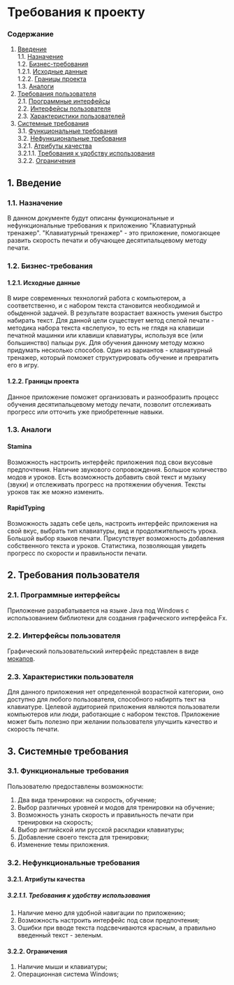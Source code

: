 # Требования к проекту

### Содержание
1. [Введение](#1) <br>
1.1. [Назначение](#1.1) <br>
1.2. [Бизнес-требования](#1.2) <br>
1.2.1. [Исходные данные](#1.2.1) <br>
1.2.2. [Границы проекта](#1.2.2) <br>
1.3. [Аналоги](#1.3) <br>
2. [Требования пользователя](#2) <br>
2.1. [Программные интерфейсы](#2.1) <br>
2.2. [Интерфейсы пользователя](#2.2) <br>
2.3. [Характеристики пользователей](#2.3)<br>
3. [Системные требования](#3)<br>
3.1. [Функциональные требования](#3.1)<br> 
3.2. [Нефункциональные требования](#3.2)<br>
3.2.1. [Атрибуты качества](#3.2.1)<br>
3.2.1.1. [Требования к удобству использования](#3.2.1.1)<br>
3.2.2. [Ограничения](#3.2.2)<br>

## 1. Введение <a name="1"></a>

### 1.1. Назначение <a name="1.1"></a>

В данном документе будут описаны функциональные и нефункциональные требования к приложению "Клавиатурный тренажер". "Клавиатурный тренажер" - это приложение, помогающее развить скорость печати и обучающее десятипальцевому методу печати.

### 1.2. Бизнес-требования <a name="1.2"></a>

#### 1.2.1. Исходные данные <a name="1.2.1"></a>

В мире современных технологий работа с компьютером, а соответственно, и с набором текста становится необходимой и обыденной задачей. В 
результате возрастает важность умения быстро набирать текст. Для данной цели существует метод слепой печати - методика набора текста 
«вслепую», то есть не глядя на клавиши печатной машинки или клавиши клавиатуры, используя все (или большинство) пальцы рук. Для обучения 
данному методу можно придумать несколько способов. Один из вариантов - клавиатурный тренажер, который поможет структурировать обучение 
и превратить его в игру.

#### 1.2.2. Границы проекта <a name="1.2.2"></a>

Данное приложение поможет организовать и разнообразить процесс обучения десятипальцевому методу печати, позволит отслеживать прогресс или отточить уже приобретенные навыки.

### 1.3. Аналоги <a name="1.3"></a>

#### Stamina <br/> 
Возможность настроить интерфейс приложения под свои вкусовые предпочтения. Наличие звукового сопровождения. Большое количество модов и уроков. Есть возможность добавить свой текст и музыку (звуки) и отслеживать прогресс на протяжении обучения. Тексты уроков так же можно изменить.

#### RapidTyping <br/>
Возможность задать себе цель, настроить интерфейс приложения на свой вкус, выбрать тип клавиатуры, вид и продолжительность урока. Большой выбор языков печати. Присутствует возможность добавления собственного текста и уроков. Статистика, позволяющая увидеть прогресс по скорости и правильности печати.

## 2. Требования пользователя <a name="2"></a>

### 2.1. Программные интерфейсы <a name="2.1"></a>

Приложение разрабатывается на языке Java под Windows с использованием библиотеки для создания графического интерфейса Fx.

### 2.2. Интерфейсы пользователя <a name="2.2"></a>

Графический пользовательский интерфейс представлен в виде [мокапов](https://github.com/AnastasiaKviatsinskaya/tritpo/tree/master/Mockups).

### 2.3. Характеристики пользователя <a name="2.3"></a>

Для данного приложения нет определенной возрастной категории, оно доступно для любого пользователя, способного набирпть тект на клавиатуре. Целевой аудиторией приложения являются пользователи компьютеров или люди, работающие с набором текстов. Приложение может быть полезно при желании пользователя улучшить качество и скорость печати.

## 3. Системные требования <a name="3"></a>

### 3.1. Функциональные требования <a name="3.1"></a>

Пользователю предоставлены возможности:

1. Два вида тренировки: на скорость, обучение;
2. Выбор различных уровней и модов для тренировки на обучение;
3. Возможность узнать скорость и правильность печати при тренировки на скорость;
4. Выбор английской или русской раскладки клавиатуры;
5. Добавление своего текста для тренировки;
6. Изменение темы приложения.

### 3.2. Нефункциональные требования <a name="3.2"></a>

#### 3.2.1. Атрибуты качества<a name="3.2.1"></a>


##### 3.2.1.1. Требования к удобству использования <a name="3.2.1.1"></a>

  1. Наличие меню для удобной навигации по приложению;
  2. Возможность настроить интерфейс под свои предпочтения;
  3. Ошибки при вводе текста подсвечиваются красным, а правильно введенный текст - зеленым.

#### 3.2.2. Ограничения<a name="3.2.2"></a>

  1. Наличие мыши и клавиатуры;
  2. Операционная система Windows;

